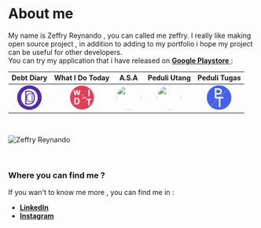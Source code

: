 # About me

My name is Zeffry Reynando , you can called me zeffry. I really like making open source project , in addition to adding to my portfolio i hope my project can be useful for other developers.
<br>
You can try my application that i have released on <a target="_blank" href="https://play.google.com/store/search?q=pub%3A%20Zeffry%20Reynando&c=apps"> <b>Google Playstore</b> </a> :
<br>

<table>
<thead>
<tr>
  <th>Debt Diary</th>
  <th>What I Do Today</th>
  <th>A.S.A</th>
  <th>Peduli Utang</th>
  <th>Peduli Tugas</th>
</tr>
</thead>
  <tr align="center">
    <td>
     <a target="_top" href="https://play.google.com/store/apps/details?id=id.zeffry.debt_diary"><img src="https://github.com/zgramming/Debt-Diary/blob/master/assets/images/icon-app.png" height="50" width="50" style="border-radius:50%"></a>
    </td>
    <td>
     <a target="_blank" href="https://play.google.com/store/apps/details?id=id.zeffry.voice_task_app"><img src="https://github.com/zgramming/What-I-Do-Today/blob/master/assets/images/icon-app.png" height="50" width="50" style="border-radius:50%"></a>
    </td>
    <td>
     <a target="_blank" href="https://play.google.com/store/apps/details?id=id.zeffry.atur_semua_aktifitas"><img src="https://github.com/zgramming/A.S.A/blob/master/assets/images/logo.png" height="50" width="50" style="border-radius:50%"></a>
    </td>
    <td>
     <a target="_blank" href="https://play.google.com/store/apps/details?id=reynando.zeffry.peduli_utang"><img src="https://github.com/zgramming/Peduli-Utang/blob/master/asset/images/logo_primary.png" height="50" width="50" style="border-radius:50%"></a>
    </td>
    <td>
     <a target="_blank" href="https://play.google.com/store/apps/details?id=reynando.zeffry.peduli_tugas"><img src="https://github.com/zgramming/Peduli-Tugas/blob/master/asset/images/logo_peduli_tugas.png" height="50" width="50" style="border-radius:50%"></a>
    </td>
  </tr>
</table>

<br>

![Zeffry Reynando](https://github-readme-stats.vercel.app/api?username=zgramming&show_icons=true)

<br>

### Where you can find me ?

If you wan't to know me more , you can find me in :

- <a target="_blank" href="https://www.linkedin.com/in/zeffry-reynando/"><b>LinkedIn</b></a>
- <a target="_blank" href="https://www.instagram.com/zeffry_reynando/"><b>Instagram</b></a>
